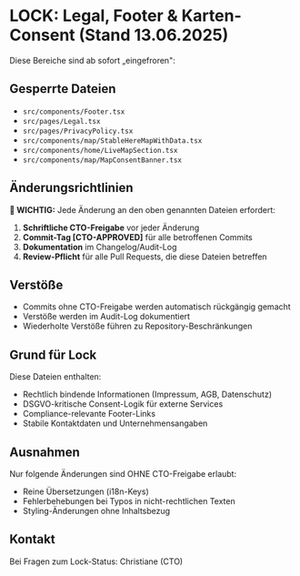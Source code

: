 
# LOCK: Legal, Footer & Karten-Consent (Stand 13.06.2025)

Diese Bereiche sind ab sofort „eingefroren":

## Gesperrte Dateien

- `src/components/Footer.tsx`
- `src/pages/Legal.tsx`
- `src/pages/PrivacyPolicy.tsx`
- `src/components/map/StableHereMapWithData.tsx`
- `src/components/home/LiveMapSection.tsx`
- `src/components/map/MapConsentBanner.tsx`

## Änderungsrichtlinien

**🚨 WICHTIG:** Jede Änderung an den oben genannten Dateien erfordert:

1. **Schriftliche CTO-Freigabe** vor jeder Änderung
2. **Commit-Tag [CTO-APPROVED]** für alle betroffenen Commits
3. **Dokumentation** im Changelog/Audit-Log
4. **Review-Pflicht** für alle Pull Requests, die diese Dateien betreffen

## Verstöße

- Commits ohne CTO-Freigabe werden automatisch rückgängig gemacht
- Verstöße werden im Audit-Log dokumentiert
- Wiederholte Verstöße führen zu Repository-Beschränkungen

## Grund für Lock

Diese Dateien enthalten:
- Rechtlich bindende Informationen (Impressum, AGB, Datenschutz)
- DSGVO-kritische Consent-Logik für externe Services
- Compliance-relevante Footer-Links
- Stabile Kontaktdaten und Unternehmensangaben

## Ausnahmen

Nur folgende Änderungen sind OHNE CTO-Freigabe erlaubt:
- Reine Übersetzungen (i18n-Keys)
- Fehlerbehebungen bei Typos in nicht-rechtlichen Texten
- Styling-Änderungen ohne Inhaltsbezug

## Kontakt

Bei Fragen zum Lock-Status: Christiane (CTO)
